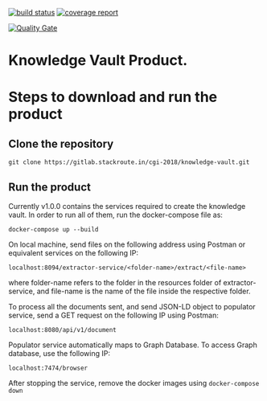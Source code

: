 [![build status](https://gitlab.stackroute.in/cgi-2018/knowledge-vault/badges/v1.0.0/build.svg)](https://gitlab.stackroute.in/cgi-2018/knowledge-vault/commits/v1.0.0)
[![coverage report](https://gitlab.stackroute.in/cgi-2018/knowledge-vault/badges/v1.0.0/coverage.svg?job=codecoverage)](https://gitlab.stackroute.in/cgi-2018/knowledge-vault/commits/v1.0.0)


[![Quality Gate](http://jenkins-immersive.stackroute.in:9000/api/project_badges/measure?project=com.stackroute%3Aknowledge-vault-parent&metric=alert_status)](http://jenkins-immersive.stackroute.in:9000//dashboard/index/com.stackroute:knowledge-vault-parent)

# Knowledge Vault Product.

# Steps to download and run the product
## Clone the repository
`git clone https://gitlab.stackroute.in/cgi-2018/knowledge-vault.git`

## Run the product
Currently v1.0.0 contains the services required to create the knowledge vault. In order to run all of them, run the docker-compose file as:

`docker-compose up --build`

On local machine, send files on the following address using Postman or equivalent services on the following IP:

`localhost:8094/extractor-service/<folder-name>/extract/<file-name>`
    
where folder-name refers to the folder in the resources folder of extractor-service, and file-name is the name of the file inside the respective folder.

To process all the documents sent, and send JSON-LD object to populator service, send a GET request on the following IP using Postman:

`localhost:8080/api/v1/document`

Populator service automatically maps to Graph Database. To access Graph database, use the following IP:

`localhost:7474/browser`

After stopping the service, remove the docker images using `docker-compose down`